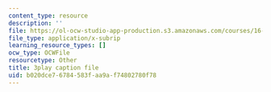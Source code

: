 ```yaml
---
content_type: resource
description: ''
file: https://ol-ocw-studio-app-production.s3.amazonaws.com/courses/16-687-private-pilot-ground-school-january-iap-2019/b020dce76784583faa9af74802780f78_6oZL2c3tgps.vtt
file_type: application/x-subrip
learning_resource_types: []
ocw_type: OCWFile
resourcetype: Other
title: 3play caption file
uid: b020dce7-6784-583f-aa9a-f74802780f78
---
```

